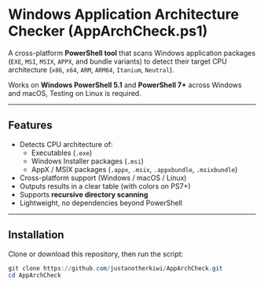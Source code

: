 # Windows Application Architecture Checker (AppArchCheck.ps1)

A cross-platform **PowerShell tool** that scans Windows application packages  
(`EXE`, `MSI`, `MSIX`, `APPX`, and bundle variants) to detect their target CPU  
architecture (`x86`, `x64`, `ARM`, `ARM64`, `Itanium`, `Neutral`).  

Works on **Windows PowerShell 5.1** and **PowerShell 7+** across Windows and macOS, Testing on Linux is required.

---

## Features
- Detects CPU architecture of:
  - Executables (`.exe`)
  - Windows Installer packages (`.msi`)
  - AppX / MSIX packages (`.appx`, `.msix`, `.appxbundle`, `.msixbundle`)
- Cross-platform support (Windows / macOS / Linux)
- Outputs results in a clear table (with colors on PS7+)
- Supports **recursive directory scanning**
- Lightweight, no dependencies beyond PowerShell

---

## Installation
Clone or download this repository, then run the script:

```powershell
git clone https://github.com/justanotherkiwi/AppArchCheck.git
cd AppArchCheck
